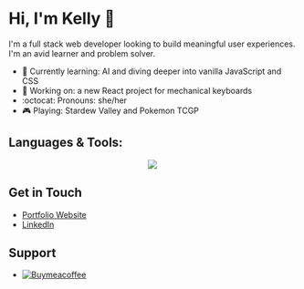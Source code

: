 # Hi, I'm Kelly 👋

I'm a full stack web developer looking to build meaningful user experiences.  I'm an avid learner and problem solver.

- 🌱 Currently learning: AI and diving deeper into vanilla JavaScript and CSS
- 🔧 Working on: a new React project for mechanical keyboards
- :octocat: Pronouns: she/her
- 🎮 Playing: Stardew Valley and Pokemon TCGP

## Languages & Tools:
<p align="center">
  <a href=https://skillicons.dev">
    <img src="https://skillicons.dev/icons?i=html,css,js,nodejs,react,mongodb,bootstrap,aws,npm,github,vscode" />
  </a>
</p>

## Get in Touch
- [Portfolio Website](https://kellys.dev)
- [LinkedIn](https://www.linkedin.com/in/kellysdev/)

## Support
- [![Buymeacoffee](https://badgen.net/badge/icon/buymeacoffee?icon=buymeacoffee&label)](https://www.buymeacoffee.com/kellysdev)
